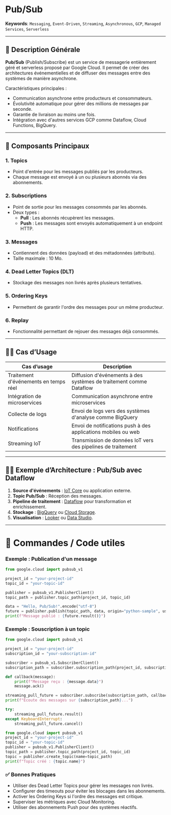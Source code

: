 # Pub/Sub

**Keywords**: `Messaging`, `Event-Driven`, `Streaming`, `Asynchronous`, `GCP`, `Managed Services`, `Serverless`

---

## 🧠 Description Générale

**Pub/Sub** (Publish/Subscribe) est un service de messagerie entièrement géré et serverless proposé par Google Cloud. Il permet de créer des architectures événementielles et de diffuser des messages entre des systèmes de manière asynchrone.

Caractéristiques principales :
- Communication asynchrone entre producteurs et consommateurs.
- Évolutivité automatique pour gérer des millions de messages par seconde.
- Garantie de livraison au moins une fois.
- Intégration avec d'autres services GCP comme Dataflow, Cloud Functions, BigQuery.

---

## 🧰 Composants Principaux

### 1. **Topics**
- Point d'entrée pour les messages publiés par les producteurs.
- Chaque message est envoyé à un ou plusieurs abonnés via des abonnements.

### 2. **Subscriptions**
- Point de sortie pour les messages consommés par les abonnés.
- Deux types :
  - **Pull** : Les abonnés récupèrent les messages.
  - **Push** : Les messages sont envoyés automatiquement à un endpoint HTTP.

### 3. **Messages**
- Contiennent des données (payload) et des métadonnées (attributs).
- Taille maximale : 10 Mo.

### 4. **Dead Letter Topics (DLT)**
- Stockage des messages non livrés après plusieurs tentatives.

### 5. **Ordering Keys**
- Permettent de garantir l'ordre des messages pour un même producteur.

### 6. **Replay**
- Fonctionnalité permettant de rejouer des messages déjà consommés.

---

## 🧑‍💼 Cas d’Usage

| Cas d’usage                         | Description |
|------------------------------------|-------------|
| Traitement d'événements en temps réel | Diffusion d'événements à des systèmes de traitement comme Dataflow |
| Intégration de microservices        | Communication asynchrone entre microservices |
| Collecte de logs                    | Envoi de logs vers des systèmes d'analyse comme BigQuery |
| Notifications                       | Envoi de notifications push à des applications mobiles ou web |
| Streaming IoT                       | Transmission de données IoT vers des pipelines de traitement |

---

## 🧑‍🔬 Exemple d’Architecture : Pub/Sub avec Dataflow

1. **Source d'événements** : [IoT Core](../IoTCore/iotcore.md) ou application externe.
2. **Topic Pub/Sub** : Réception des messages.
3. **Pipeline de traitement** : [Dataflow](../Dataflow/dataflow.md) pour transformation et enrichissement.
4. **Stockage** : [BigQuery](../BigQuery/bigquery.md) ou [Cloud Storage](../Storage/storage.md).
5. **Visualisation** : [Looker](../Looker/looker.md) ou [Data Studio](../DataStudio/datastudio.md).

---

# 🚀 Commandes / Code utiles

### Exemple : Publication d'un message

```python
from google.cloud import pubsub_v1

project_id = "your-project-id"
topic_id = "your-topic-id"

publisher = pubsub_v1.PublisherClient()
topic_path = publisher.topic_path(project_id, topic_id)

data = "Hello, Pub/Sub!".encode("utf-8")
future = publisher.publish(topic_path, data, origin="python-sample", username="user123")
print(f"Message publié : {future.result()}")
```

### Exemple : Souscription à un topic

```python
from google.cloud import pubsub_v1

project_id = "your-project-id"
subscription_id = "your-subscription-id"

subscriber = pubsub_v1.SubscriberClient()
subscription_path = subscriber.subscription_path(project_id, subscription_id)

def callback(message):
    print(f"Message reçu : {message.data}")
    message.ack()

streaming_pull_future = subscriber.subscribe(subscription_path, callback=callback)
print(f"Écoute des messages sur {subscription_path}...")

try:
    streaming_pull_future.result()
except KeyboardInterrupt:
    streaming_pull_future.cancel()
```

```python
from google.cloud import pubsub_v1
project_id = "your-project-id"
topic_id = "your-topic-id"
publisher = pubsub_v1.PublisherClient()
topic_path = publisher.topic_path(project_id, topic_id)
topic = publisher.create_topic(name=topic_path)
print(f"Topic créé : {topic.name}")
```

### ✅ Bonnes Pratiques

- Utiliser des Dead Letter Topics pour gérer les messages non livrés.
- Configurer des timeouts pour éviter les blocages dans les abonnements.
- Activer les Ordering Keys si l'ordre des messages est critique.
- Superviser les métriques avec Cloud Monitoring.
- Utiliser des abonnements Push pour des systèmes réactifs.